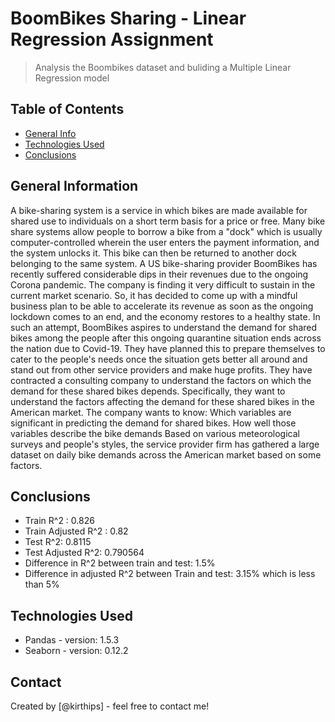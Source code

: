 # BoomBikes Sharing - Linear Regression Assignment
> Analysis the Boombikes dataset and buliding a Multiple Linear Regression model


## Table of Contents
* [General Info](#general-information)
* [Technologies Used](#technologies-used)
* [Conclusions](#conclusions)

## General Information
A bike-sharing system is a service in which bikes are made available for shared use to individuals on a short term basis for a price or free. Many bike share systems allow people to borrow a bike from a "dock" which is usually computer-controlled wherein the user enters the payment information, and the system unlocks it. This bike can then be returned to another dock belonging to the same system. 
A US bike-sharing provider BoomBikes has recently suffered considerable dips in their revenues due to the ongoing Corona pandemic. The company is finding it very difficult to sustain in the current market scenario. So, it has decided to come up with a mindful business plan to be able to accelerate its revenue as soon as the ongoing lockdown comes to an end, and the economy restores to a healthy state.
In such an attempt, BoomBikes aspires to understand the demand for shared bikes among the people after this ongoing quarantine situation ends across the nation due to Covid-19. They have planned this to prepare themselves to cater to the people's needs once the situation gets better all around and stand out from other service providers and make huge profits.
They have contracted a consulting company to understand the factors on which the demand for these shared bikes depends. Specifically, they want to understand the factors affecting the demand for these shared bikes in the American market.
The company wants to know:
  Which variables are significant in predicting the demand for shared bikes.
  How well those variables describe the bike demands
Based on various meteorological surveys and people's styles, the service provider firm has gathered a large dataset on daily bike demands across the American market based on some factors. 
## Conclusions
- Train R^2 : 0.826
- Train Adjusted R^2 : 0.82
- Test R^2: 0.8115
- Test Adjusted R^2: 0.790564
- Difference in R^2 between train and test: 1.5%
- Difference in adjusted R^2 between Train and test: 3.15% which is less than 5%


## Technologies Used
- Pandas - version: 1.5.3
- Seaborn - version: 0.12.2

## Contact
Created by [@kirthips] - feel free to contact me!


